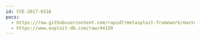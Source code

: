 ```yaml
---
id: CVE-2017-6516
pocs:
  - https://raw.githubusercontent.com/rapid7/metasploit-framework/master/modules/exploits/multi/local/magnicomp_sysinfo_mcsiwrapper_priv_esc.rb
  - https://www.exploit-db.com/raw/44150
---
```

